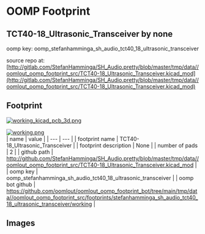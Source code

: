 # OOMP Footprint  
## TCT40-18_Ultrasonic_Transceiver  by none  
  
oomp key: oomp_stefanhamminga_sh_audio_tct40_18_ultrasonic_transceiver  
  
source repo at: [http://gitlab.com/StefanHamminga/SH_Audio.pretty/blob/master/tmp/data//oomlout_oomp_footprint_src/TCT40-18_Ultrasonic_Transceiver.kicad_mod](http://gitlab.com/StefanHamminga/SH_Audio.pretty/blob/master/tmp/data//oomlout_oomp_footprint_src/TCT40-18_Ultrasonic_Transceiver.kicad_mod)  
## Footprint  
  
[![working_kicad_pcb_3d.png](working_kicad_pcb_3d_600.png)](working_kicad_pcb_3d.png)  
  
[![working.png](working_600.png)](working.png)  
| name | value | 
| --- | --- | 
| footprint name | TCT40-18_Ultrasonic_Transceiver | 
| footprint description | None | 
| number of pads | 2 | 
| github path | http://github.com/StefanHamminga/SH_Audio.pretty/blob/master/tmp/data//oomlout_oomp_footprint_src/TCT40-18_Ultrasonic_Transceiver.kicad_mod | 
| oomp key | oomp_stefanhamminga_sh_audio_tct40_18_ultrasonic_transceiver | 
| oomp bot github | https://github.com/oomlout/oomlout_oomp_footprint_bot/tree/main/tmp/data//oomlout_oomp_footprint_src/footprints/stefanhamminga_sh_audio_tct40_18_ultrasonic_transceiver/working | 
## Images  
